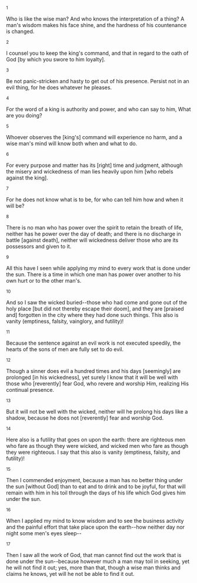<sup>1</sup> 

Who is like the wise man? And who knows the interpretation of a thing? A man's wisdom makes his face shine, and the hardness of his countenance is changed. 

<sup>2</sup> 

I counsel you to keep the king's command, and that in regard to the oath of God [by which you swore to him loyalty]. 

<sup>3</sup> 

Be not panic-stricken and hasty to get out of his presence. Persist not in an evil thing, for he does whatever he pleases. 

<sup>4</sup> 

For the word of a king is authority and power, and who can say to him, What are you doing? 

<sup>5</sup> 

Whoever observes the [king's] command will experience no harm, and a wise man's mind will know both when and what to do. 

<sup>6</sup> 

For every purpose and matter has its [right] time and judgment, although the misery and wickedness of man lies heavily upon him [who rebels against the king]. 

<sup>7</sup> 

For he does not know what is to be, for who can tell him how and when it will be? 

<sup>8</sup> 

There is no man who has power over the spirit to retain the breath of life, neither has he power over the day of death; and there is no discharge in battle [against death], neither will wickedness deliver those who are its possessors and given to it. 

<sup>9</sup> 

All this have I seen while applying my mind to every work that is done under the sun. There is a time in which one man has power over another to his own hurt or to the other man's. 

<sup>10</sup> 

And so I saw the wicked buried--those who had come and gone out of the holy place [but did not thereby escape their doom], and they are [praised and] forgotten in the city where they had done such things. This also is vanity (emptiness, falsity, vainglory, and futility)! 

<sup>11</sup> 

Because the sentence against an evil work is not executed speedily, the hearts of the sons of men are fully set to do evil. 

<sup>12</sup> 

Though a sinner does evil a hundred times and his days [seemingly] are prolonged [in his wickedness], yet surely I know that it will be well with those who [reverently] fear God, who revere and worship Him, realizing His continual presence. 

<sup>13</sup> 

But it will not be well with the wicked, neither will he prolong his days like a shadow, because he does not [reverently] fear and worship God. 

<sup>14</sup> 

Here also is a futility that goes on upon the earth: there are righteous men who fare as though they were wicked, and wicked men who fare as though they were righteous. I say that this also is vanity (emptiness, falsity, and futility)! 

<sup>15</sup> 

Then I commended enjoyment, because a man has no better thing under the sun [without God] than to eat and to drink and to be joyful, for that will remain with him in his toil through the days of his life which God gives him under the sun. 

<sup>16</sup> 

When I applied my mind to know wisdom and to see the business activity and the painful effort that take place upon the earth--how neither day nor night some men's eyes sleep-- 

<sup>17</sup> 

Then I saw all the work of God, that man cannot find out the work that is done under the sun--because however much a man may toil in seeking, yet he will not find it out; yes, more than that, though a wise man thinks and claims he knows, yet will he not be able to find it out.